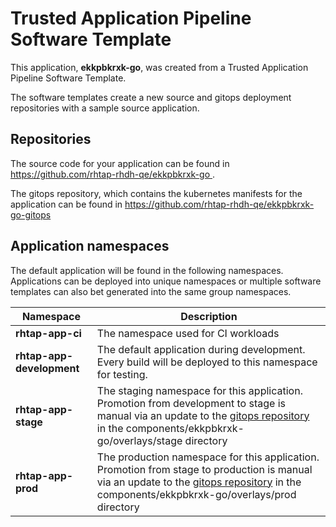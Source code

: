 # Trusted Application Pipeline Software Template

This application, **ekkpbkrxk-go**, was created from a Trusted Application Pipeline Software Template.

The software templates create a new source and gitops deployment repositories with a sample source application. 

## Repositories

The source code for your application can be found in [https://github.com/rhtap-rhdh-qe/ekkpbkrxk-go ](https://github.com/rhtap-rhdh-qe/ekkpbkrxk-go ).
 
The gitops repository, which contains the kubernetes manifests for the application can be found in 
[https://github.com/rhtap-rhdh-qe/ekkpbkrxk-go-gitops ](https://github.com/rhtap-rhdh-qe/ekkpbkrxk-go-gitops ) 

## Application namespaces 

The default application will be found in the following namespaces. Applications can be deployed into unique namespaces or multiple software templates can also bet generated into the same group namespaces.  

|  Namespace   |  Description   |  
| -------- | -------- |
| **rhtap-app-ci** | The namespace used for CI workloads |
| **rhtap-app-development** | The default application during development. Every build will be deployed to this namespace for testing. |
| **rhtap-app-stage** | The staging namespace for this application. Promotion from development to stage is manual via an update to the [gitops repository](https://github.com/rhtap-rhdh-qe/ekkpbkrxk-go-gitops ) in the components/ekkpbkrxk-go/overlays/stage directory |
| **rhtap-app-prod** | The production namespace for this application. Promotion from stage to production is manual via an update to the [gitops repository](https://github.com/rhtap-rhdh-qe/ekkpbkrxk-go-gitops ) in the components/ekkpbkrxk-go/overlays/prod directory |